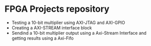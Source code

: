 # FPGA Projects repository

* Testing a 10-bit multiplier using AXI-JTAG and AXI-GPIO
* Creating a AXI-STREAM interface block
* Sendind a 10-bit multiplier output using a Axi-Stream Interface and getting results using a Axi-Fifo
